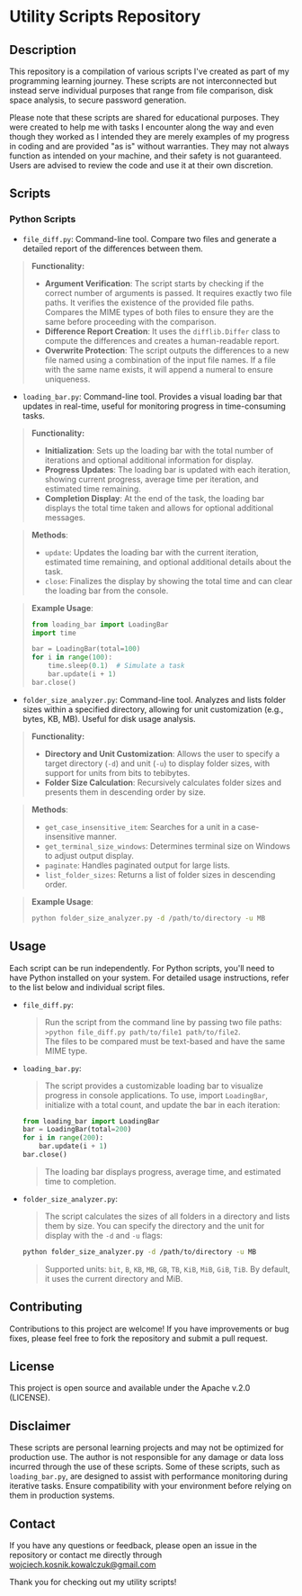 # Utility Scripts Repository

## Description

This repository is a compilation of various scripts I've created as part of my programming learning journey. These scripts are not interconnected but instead serve individual purposes that range from file comparison, disk space analysis, to secure password generation.

Please note that these scripts are shared for educational purposes. They were created to help me with tasks I encounter along the way and even though they worked as I intended they are merely examples of my progress in coding and are provided "as is" without warranties. They may not always function as intended on your machine, and their safety is not guaranteed. Users are advised to review the code and use it at their own discretion.

## Scripts

### Python Scripts

- `file_diff.py`:
Command-line tool. Compare two files and generate a detailed report of the differences between them.
> **Functionality:**
> - **Argument Verification**: The script starts by checking if the correct number of arguments is passed. It requires exactly two file paths. It verifies the existence of the provided file paths. Compares the MIME types of both files to ensure they are the same before proceeding with the comparison.
> - **Difference Report Creation**: It uses the `difflib.Differ` class to compute the differences and creates a human-readable report.
> - **Overwrite Protection**: The script outputs the differences to a new file named using a combination of the input file names. If a file with the same name exists, it will append a numeral to ensure uniqueness.

- `loading_bar.py`:
Command-line tool. Provides a visual loading bar that updates in real-time, useful for monitoring progress in time-consuming tasks.<br>
> **Functionality:**
> - **Initialization**: Sets up the loading bar with the total number of iterations and optional additional information for display.
> - **Progress Updates**: The loading bar is updated with each iteration, showing current progress, average time per iteration, and estimated time remaining.
> - **Completion Display**: At the end of the task, the loading bar displays the total time taken and allows for optional additional messages.

> **Methods**:
> - `update`: Updates the loading bar with the current iteration, estimated time remaining, and optional additional details about the task.
> - `close`: Finalizes the display by showing the total time and can clear the loading bar from the console.

> **Example Usage**:
> ```python
> from loading_bar import LoadingBar
> import time
> 
> bar = LoadingBar(total=100)
> for i in range(100):
>     time.sleep(0.1)  # Simulate a task
>     bar.update(i + 1)
> bar.close()
> ```

- `folder_size_analyzer.py`:
Command-line tool. Analyzes and lists folder sizes within a specified directory, allowing for unit customization (e.g., bytes, KB, MB). Useful for disk usage analysis.<br>
> **Functionality:**
> - **Directory and Unit Customization**: Allows the user to specify a target directory (`-d`) and unit (`-u`) to display folder sizes, with support for units from bits to tebibytes.
> - **Folder Size Calculation**: Recursively calculates folder sizes and presents them in descending order by size.

> **Methods**:
> - `get_case_insensitive_item`: Searches for a unit in a case-insensitive manner.
> - `get_terminal_size_windows`: Determines terminal size on Windows to adjust output display.
> - `paginate`: Handles paginated output for large lists.
> - `list_folder_sizes`: Returns a list of folder sizes in descending order.

> **Example Usage**:
> ```bash
> python folder_size_analyzer.py -d /path/to/directory -u MB
> ```

## Usage

Each script can be run independently. For Python scripts, you'll need to have Python installed on your system. For detailed usage instructions, refer to the list below and individual script files.

- `file_diff.py`:<br>
  >Run the script from the command line by passing two file paths:<br> `>python file_diff.py path/to/file1 path/to/file2`.<br>
  >The files to be compared must be text-based and have the same MIME type.

- `loading_bar.py`:<br>
  >The script provides a customizable loading bar to visualize progress in console applications. To use, import `LoadingBar`, initialize with a total count, and update the bar in each iteration:
  ```python
  from loading_bar import LoadingBar
  bar = LoadingBar(total=200)
  for i in range(200):
      bar.update(i + 1)
  bar.close()
  ```
  >The loading bar displays progress, average time, and estimated time to completion.

- `folder_size_analyzer.py`:<br>
  >The script calculates the sizes of all folders in a directory and lists them by size. You can specify the directory and the unit for display with the `-d` and `-u` flags:
  ```bash
  python folder_size_analyzer.py -d /path/to/directory -u MB
  ```
  >Supported units: `bit`, `B`, `KB`, `MB`, `GB`, `TB`, `KiB`, `MiB`, `GiB`, `TiB`. By default, it uses the current directory and MiB.

## Contributing

Contributions to this project are welcome! If you have improvements or bug fixes, please feel free to fork the repository and submit a pull request.

## License

This project is open source and available under the Apache v.2.0 (LICENSE).

## Disclaimer

These scripts are personal learning projects and may not be optimized for production use. The author is not responsible for any damage or data loss incurred through the use of these scripts.
Some of these scripts, such as `loading_bar.py`, are designed to assist with performance monitoring during iterative tasks. Ensure compatibility with your environment before relying on them in production systems.

## Contact

If you have any questions or feedback, please open an issue in the repository or contact me directly through wojciech.kosnik.kowalczuk@gmail.com

Thank you for checking out my utility scripts!
